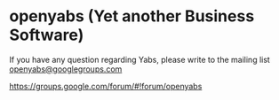 openyabs (Yet another Business Software)
========

If you have any question regarding Yabs, please write to the mailing list <a href="mailto:openyabs@googlegroups.com">openyabs@googlegroups.com</a>

https://groups.google.com/forum/#!forum/openyabs




